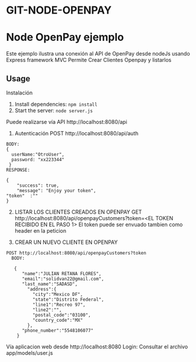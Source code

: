 # GIT-NODE-OPENPAY
# Node OpenPay ejemplo

Este ejemplo ilustra una conexión al API de OpenPay desde nodeJs usando Express framework MVC
Permite Crear Clientes Openpay y listarlos
## Usage
Instalación

  1. Install dependencies: `npm install`
  2. Start the server: `node server.js`


Puede realizarse vía API http://localhost:8080/api
  1. Autenticación 
    POST http://localhost:8080/api/auth
    
    BODY:
    {
      userName:"OtroUser",
      password: "xx223344"
     }
    RESPONSE:
    
    {
    	"success": true,
      	"message": "Enjoy your token",
	"token"  :""
    }

  2. LISTAR LOS CLIENTES CREADOS EN OPENPAY
    GET http://localhost:8080/api/openpayCustomers?token=<EL TOKEN RECIBIDO EN EL PASO 1>
    El token puede ser envuado tambien como header en la peticion 

  3. CREAR UN NUEVO CLIENTE EN OPENPAY
  
    POST http://localhost:8080/api/openpayCustomers?token
      BODY:
      
       {
          "name":"JULIAN RETANA FLORES",
          "email":"solidvan22@gmail.com",
          "last_name":"SADASD",
            "address":{
              "city":"Mexico DF",
              "state":"Distrito Federal",
              "line1":"Recreo 97",
              "line2":"",
              "postal_code":"03100",
              "country_code":"MX"
            },
          "phone_number":"5548106077"
    	}
    

Vía aplicacion web desde http://localhost:8080
  Login: Consultar el archivo app/models/user.js









